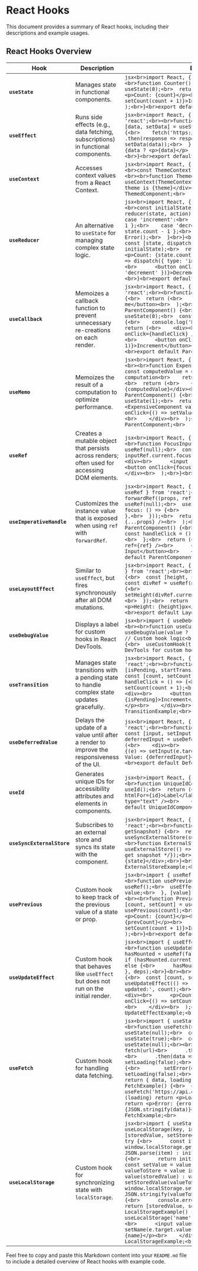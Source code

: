 
# React Hooks

This document provides a summary of React hooks, including their descriptions and example usages.

## React Hooks Overview

| Hook                        | Description                                                                                              | Example Code                                                                                                        |
|-----------------------------|----------------------------------------------------------------------------------------------------------|---------------------------------------------------------------------------------------------------------------------|
| **`useState`**              | Manages state in functional components.                                                                  | ```jsx<br>import React, { useState } from 'react';<br><br>function Counter() {<br>  const [count, setCount] = useState(0);<br>  return (<br>    <div><br>      <p>Count: {count}</p><br>      <button onClick={() => setCount(count + 1)}>Increment</button><br>    </div><br>  );<br>}<br>export default Counter;<br>``` |
| **`useEffect`**             | Runs side effects (e.g., data fetching, subscriptions) in functional components.                        | ```jsx<br>import React, { useEffect, useState } from 'react';<br><br>function DataFetcher() {<br>  const [data, setData] = useState(null);<br>  useEffect(() => {<br>    fetch('https://api.example.com/data')<br>      .then(response => response.json())<br>      .then(data => setData(data));<br>  }, []);<br>  return (<br>    <div>{data ? <p>{data}</p> : <p>Loading...</p>}</div><br>  );<br>}<br>export default DataFetcher;<br>``` |
| **`useContext`**            | Accesses context values from a React Context.                                                            | ```jsx<br>import React, { useContext } from 'react';<br><br>const ThemeContext = React.createContext('light');<br><br>function ThemedComponent() {<br>  const theme = useContext(ThemeContext);<br>  return (<br>    <div>The theme is {theme}</div><br>  );<br>}<br>export default ThemedComponent;<br>``` |
| **`useReducer`**            | An alternative to `useState` for managing complex state logic.                                          | ```jsx<br>import React, { useReducer } from 'react';<br><br>const initialState = { count: 0 };<br>function reducer(state, action) {<br>  switch (action.type) {<br>    case 'increment':<br>      return { count: state.count + 1 };<br>    case 'decrement':<br>      return { count: state.count - 1 };<br>    default:<br>      throw new Error();<br>  }<br>}<br><br>function Counter() {<br>  const [state, dispatch] = useReducer(reducer, initialState);<br>  return (<br>    <div><br>      <p>Count: {state.count}</p><br>      <button onClick={() => dispatch({ type: 'increment' })}>Increment</button><br>      <button onClick={() => dispatch({ type: 'decrement' })}>Decrement</button><br>    </div><br>  );<br>}<br>export default Counter;<br>``` |
| **`useCallback`**           | Memoizes a callback function to prevent unnecessary re-creations on each render.                        | ```jsx<br>import React, { useCallback, useState } from 'react';<br><br>function ExpensiveComponent({ onClick }) {<br>  return (<br>    <button onClick={onClick}>Click me</button><br>  );<br>}<br><br>function ParentComponent() {<br>  const [count, setCount] = useState(0);<br>  const handleClick = useCallback(() => {<br>    console.log('Button clicked');<br>  }, []);<br>  return (<br>    <div><br>      <ExpensiveComponent onClick={handleClick} /><br>      <p>Count: {count}</p><br>      <button onClick={() => setCount(count + 1)}>Increment</button><br>    </div><br>  );<br>}<br>export default ParentComponent;<br>``` |
| **`useMemo`**               | Memoizes the result of a computation to optimize performance.                                           | ```jsx<br>import React, { useMemo, useState } from 'react';<br><br>function ExpensiveComponent({ value }) {<br>  const computedValue = useMemo(() => {<br>    // Expensive computation<br>    return value * 2;<br>  }, [value]);<br>  return (<br>    <div>Computed Value: {computedValue}</div><br>  );<br>}<br><br>function ParentComponent() {<br>  const [value, setValue] = useState(1);<br>  return (<br>    <div><br>      <ExpensiveComponent value={value} /><br>      <button onClick={() => setValue(value + 1)}>Increment</button><br>    </div><br>  );<br>}<br>export default ParentComponent;<br>``` |
| **`useRef`**                | Creates a mutable object that persists across renders; often used for accessing DOM elements.          | ```jsx<br>import React, { useRef } from 'react';<br><br>function FocusInput() {<br>  const inputRef = useRef(null);<br>  const focusInput = () => {<br>    inputRef.current.focus();<br>  };<br>  return (<br>    <div><br>      <input ref={inputRef} type="text" /><br>      <button onClick={focusInput}>Focus the input</button><br>    </div><br>  );<br>}<br>export default FocusInput;<br>``` |
| **`useImperativeHandle`**   | Customizes the instance value that is exposed when using `ref` with `forwardRef`.                        | ```jsx<br>import React, { forwardRef, useImperativeHandle, useRef } from 'react';<br><br>const FancyInput = forwardRef((props, ref) => {<br>  const inputRef = useRef(null);<br>  useImperativeHandle(ref, () => ({<br>    focus: () => {<br>      inputRef.current.focus();<br>    },<br>  }));<br>  return (<br>    <input ref={inputRef} {...props} /><br>  );<br>});<br><br>function ParentComponent() {<br>  const ref = useRef(null);<br>  const handleClick = () => {<br>    ref.current.focus();<br>  };<br>  return (<br>    <div><br>      <FancyInput ref={ref} /><br>      <button onClick={handleClick}>Focus Input</button><br>    </div><br>  );<br>}<br>export default ParentComponent;<br>``` |
| **`useLayoutEffect`**       | Similar to `useEffect`, but fires synchronously after all DOM mutations.                              | ```jsx<br>import React, { useLayoutEffect, useRef, useState } from 'react';<br><br>function LayoutEffectExample() {<br>  const [height, setHeight] = useState(0);<br>  const divRef = useRef(null);<br>  useLayoutEffect(() => {<br>    setHeight(divRef.current.getBoundingClientRect().height);<br>  });<br>  return (<br>    <div ref={divRef}><br>      <p>Height: {height}px</p><br>    </div><br>  );<br>}<br>export default LayoutEffectExample;<br>``` |
| **`useDebugValue`**         | Displays a label for custom hooks in React DevTools.                                                  | ```jsx<br>import { useDebugValue, useState } from 'react';<br><br>function useCustomHook(value) {<br>  useDebugValue(value ? 'Value Present' : 'No Value');<br>  // Custom hook logic<br>}<br><br>function Component() {<br>  useCustomHook(true);<br>  return <div>Check React DevTools for custom hook debug value.</div>;<br>}<br>``` |
| **`useTransition`**         | Manages state transitions with a pending state to handle complex state updates gracefully.            | ```jsx<br>import React, { useState, useTransition } from 'react';<br><br>function TransitionExample() {<br>  const [isPending, startTransition] = useTransition();<br>  const [count, setCount] = useState(0);<br>  const handleClick = () => {<br>    startTransition(() => {<br>      setCount(count + 1);<br>    });<br>  };<br>  return (<br>    <div><br>      <button onClick={handleClick} disabled={isPending}>Increment</button><br>      <p>Count: {count}</p><br>    </div><br>  );<br>}<br>export default TransitionExample;<br>``` |
| **`useDeferredValue`**      | Delays the update of a value until after a render to improve the responsiveness of the UI.             | ```jsx<br>import React, { useState, useDeferredValue } from 'react';<br><br>function DeferredValueExample() {<br>  const [input, setInput] = useState('');<br>  const deferredInput = useDeferredValue(input);<br>  return (<br>    <div><br>      <input value={input} onChange={(e) => setInput(e.target.value)} /><br>      <p>Deferred Value: {deferredInput}</p><br>    </div><br>  );<br>}<br>export default DeferredValueExample;<br>``` |
| **`useId`**                | Generates unique IDs for accessibility attributes and elements in components.                          | ```jsx<br>import React, { useId } from 'react';<br><br>function UniqueIdComponent() {<br>  const id = useId();<br>  return (<br>    <div><br>      <label htmlFor={id}>Label</label><br>      <input id={id} type="text" /><br>    </div><br>  );<br>}<br>export default UniqueIdComponent;<br>``` |
| **`useSyncExternalStore`**  | Subscribes to an external store and syncs its state with the component.                                 | ```jsx<br>import React, { useSyncExternalStore } from 'react';<br><br>function useExternalStore(subscribe, getSnapshot) {<br>  return useSyncExternalStore(subscribe, getSnapshot);<br>}<br><br>function ExternalStoreExample() {<br>  const state = useExternalStore(() => {/* subscribe logic */}, () => {/* get snapshot */});<br>  return <div>External Store State: {state}</div>;<br>}<br>export default ExternalStoreExample;<br>``` |
| **`usePrevious`**          | Custom hook to keep track of the previous value of a state or prop.                                    | ```jsx<br>import { useRef, useEffect } from 'react';<br><br>function usePrevious(value) {<br>  const ref = useRef();<br>  useEffect(() => {<br>    ref.current = value;<br>  }, [value]);<br>  return ref.current;<br>}<br><br>function PreviousValueExample() {<br>  const [count, setCount] = useState(0);<br>  const prevCount = usePrevious(count);<br>  return (<br>    <div><br>      <p>Count: {count}</p><br>      <p>Previous Count: {prevCount}</p><br>      <button onClick={() => setCount(count + 1)}>Increment</button><br>    </div><br>  );<br>}<br>export default PreviousValueExample;<br>``` |
| **`useUpdateEffect`**      | Custom hook that behaves like `useEffect` but does not run on the initial render.                       | ```jsx<br>import { useEffect, useRef } from 'react';<br><br>function useUpdateEffect(effect, deps) {<br>  const hasMounted = useRef(false);<br>  useEffect(() => {<br>    if (hasMounted.current) {<br>      effect();<br>    } else {<br>      hasMounted.current = true;<br>    }<br>  }, deps);<br>}<br><br>function UpdateEffectExample() {<br>  const [count, setCount] = useState(0);<br>  useUpdateEffect(() => {<br>    console.log('Count updated:', count);<br>  }, [count]);<br>  return (<br>    <div><br>      <p>Count: {count}</p><br>      <button onClick={() => setCount(count + 1)}>Increment</button><br>    </div><br>  );<br>}<br>export default UpdateEffectExample;<br>``` |
| **`useFetch`**             | Custom hook for handling data fetching.                                                                 | ```jsx<br>import { useState, useEffect } from 'react';<br><br>function useFetch(url) {<br>  const [data, setData] = useState(null);<br>  const [loading, setLoading] = useState(true);<br>  const [error, setError] = useState(null);<br><br>  useEffect(() => {<br>    fetch(url)<br>      .then(response => response.json())<br>      .then(data => {<br>        setData(data);<br>        setLoading(false);<br>      })<br>      .catch(error => {<br>        setError(error);<br>        setLoading(false);<br>      });<br>  }, [url]);<br><br>  return { data, loading, error };<br>}<br><br>function FetchExample() {<br>  const { data, loading, error } = useFetch('https://api.example.com/data');<br>  if (loading) return <p>Loading...</p>;<br>  if (error) return <p>Error: {error.message}</p>;<br>  return <div>{JSON.stringify(data)}</div>;<br>}<br>export default FetchExample;<br>``` |
| **`useLocalStorage`**      | Custom hook for synchronizing state with `localStorage`.                                                | ```jsx<br>import { useState } from 'react';<br><br>function useLocalStorage(key, initialValue) {<br>  const [storedValue, setStoredValue] = useState(() => {<br>    try {<br>      const item = window.localStorage.getItem(key);<br>      return item ? JSON.parse(item) : initialValue;<br>    } catch (error) {<br>      return initialValue;<br>    }<br>  });<br><br>  const setValue = value => {<br>    try {<br>      const valueToStore = value instanceof Function ? value(storedValue) : value;<br>      setStoredValue(valueToStore);<br>      window.localStorage.setItem(key, JSON.stringify(valueToStore));<br>    } catch (error) {<br>      console.error(error);<br>    }<br>  };<br><br>  return [storedValue, setValue];<br>}<br><br>function LocalStorageExample() {<br>  const [name, setName] = useLocalStorage('name', '');<br>  return (<br>    <div><br>      <input value={name} onChange={(e) => setName(e.target.value)} /><br>      <p>Stored Name: {name}</p><br>    </div><br>  );<br>}<br>export default LocalStorageExample;<br>``` |

Feel free to copy and paste this Markdown content into your `README.md` file to include a detailed overview of React hooks with example code.
